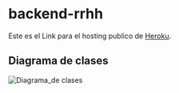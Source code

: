 # backend-rrhh

Este es el Link para el hosting publico de [Heroku](https://backend-rrhh.herokuapp.com/).

## Diagrama de clases

![Diagrama_de clases](https://app.genmymodel.com/api/projects/_IeS9IG98Ee2ck8ytUMEi6A/diagrams/_IeS9I298Ee2ck8ytUMEi6A/svg)


